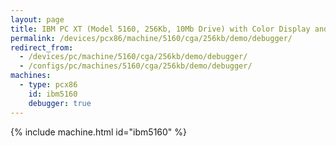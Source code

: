 ```yaml
---
layout: page
title: IBM PC XT (Model 5160, 256Kb, 10Mb Drive) with Color Display and Debugger
permalink: /devices/pcx86/machine/5160/cga/256kb/demo/debugger/
redirect_from:
  - /devices/pc/machine/5160/cga/256kb/demo/debugger/
  - /configs/pc/machines/5160/cga/256kb/demo/debugger/
machines:
  - type: pcx86
    id: ibm5160
    debugger: true
---
```


{% include machine.html id="ibm5160" %}
